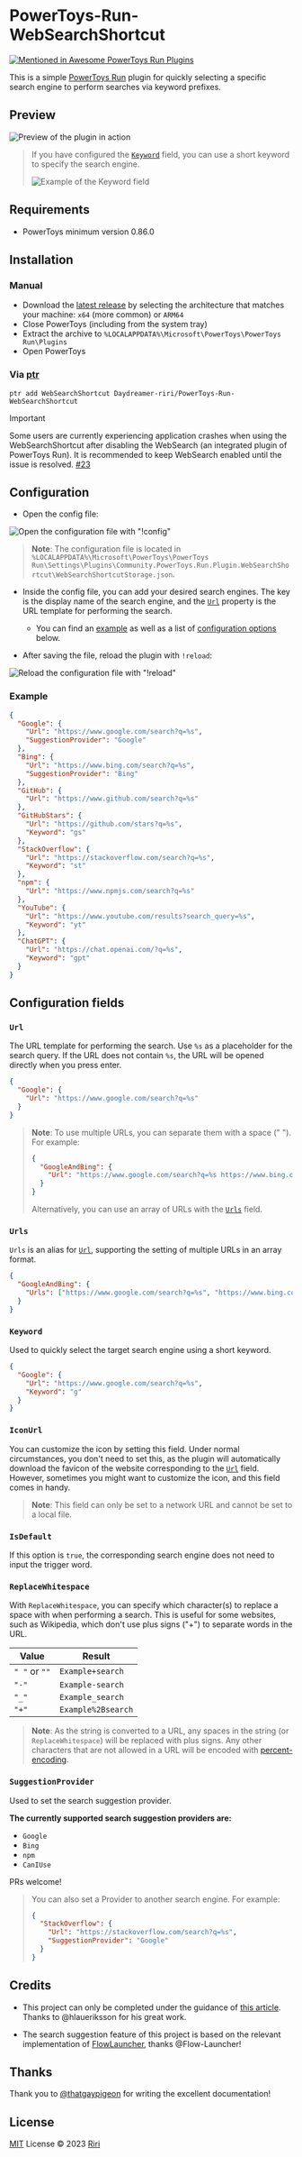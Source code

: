 # PowerToys-Run-WebSearchShortcut

[![Mentioned in Awesome PowerToys Run Plugins](https://awesome.re/mentioned-badge.svg)](https://github.com/hlaueriksson/awesome-powertoys-run-plugins)

This is a simple [PowerToys Run](https://docs.microsoft.com/en-us/windows/powertoys/run) plugin for quickly selecting a specific search engine to perform searches via keyword prefixes.

## Preview

![Preview of the plugin in action](./ScreenShots/preview.gif)

> If you have configured the [`Keyword`](#keyword) field, you can use a short keyword to specify the search engine.
>
> ![Example of the Keyword field](./ScreenShots/keyword.png)

## Requirements

- PowerToys minimum version 0.86.0

## Installation

### Manual

- Download the [latest release](https://github.com/Daydreamer-riri/PowerToys-Run-WebSearchShortcut/releases/) by selecting the architecture that matches your machine: `x64` (more common) or `ARM64`
- Close PowerToys (including from the system tray)
- Extract the archive to `%LOCALAPPDATA%\Microsoft\PowerToys\PowerToys Run\Plugins`
- Open PowerToys

### Via [ptr](https://github.com/8LWXpg/ptr)

```shell
ptr add WebSearchShortcut Daydreamer-riri/PowerToys-Run-WebSearchShortcut
```

> [!IMPORTANT]
> Some users are currently experiencing application crashes when using the WebSearchShortcut after disabling the WebSearch (an integrated plugin of PowerToys Run).
> It is recommended to keep WebSearch enabled until the issue is resolved. [#23](https://github.com/Daydreamer-riri/PowerToys-Run-WebSearchShortcut/issues/23)

## Configuration

- Open the config file:

![Open the configuration file with "!config"](./ScreenShots/config.png)

> **Note**: The configuration file is located in `%LOCALAPPDATA%\Microsoft\PowerToys\PowerToys Run\Settings\Plugins\Community.PowerToys.Run.Plugin.WebSearchShortcut\WebSearchShortcutStorage.json`.

- Inside the config file, you can add your desired search engines. The key is the display name of the search engine, and the [`Url`](#url) property is the URL template for performing the search.

  - You can find an [example](#example) as well as a list of [configuration options](#configuration-fields) below.

- After saving the file, reload the plugin with `!reload`:

![Reload the configuration file with "!reload"](./ScreenShots/reload.png)

### Example

```json
{
  "Google": {
    "Url": "https://www.google.com/search?q=%s",
    "SuggestionProvider": "Google"
  },
  "Bing": {
    "Url": "https://www.bing.com/search?q=%s",
    "SuggestionProvider": "Bing"
  },
  "GitHub": {
    "Url": "https://www.github.com/search?q=%s"
  },
  "GitHubStars": {
    "Url": "https://github.com/stars?q=%s",
    "Keyword": "gs"
  },
  "StackOverflow": {
    "Url": "https://stackoverflow.com/search?q=%s",
    "Keyword": "st"
  },
  "npm": {
    "Url": "https://www.npmjs.com/search?q=%s"
  },
  "YouTube": {
    "Url": "https://www.youtube.com/results?search_query=%s",
    "Keyword": "yt"
  },
  "ChatGPT": {
    "Url": "https://chat.openai.com/?q=%s",
    "Keyword": "gpt"
  }
}
```

## Configuration fields

### `Url`

The URL template for performing the search. Use `%s` as a placeholder for the search query. If the URL does not contain `%s`, the URL will be opened directly when you press enter.

```json
{
  "Google": {
    "Url": "https://www.google.com/search?q=%s"
  }
}
```

> **Note**: To use multiple URLs, you can separate them with a space (" ").
> For example:
>
> ```json
> {
>   "GoogleAndBing": {
>     "Url": "https://www.google.com/search?q=%s https://www.bing.com/search?q=%s"
>   }
> }
> ```
>
> Alternatively, you can use an array of URLs with the [`Urls`](#urls) field.

### `Urls`

`Urls` is an alias for [`Url`](#url), supporting the setting of multiple URLs in an array format.

```json
{
  "GoogleAndBing": {
    "Urls": ["https://www.google.com/search?q=%s", "https://www.bing.com/search?q=%s"]
  }
}
```

### `Keyword`

Used to quickly select the target search engine using a short keyword.

```json
{
  "Google": {
    "Url": "https://www.google.com/search?q=%s",
    "Keyword": "g"
  }
}
```

### `IconUrl`

You can customize the icon by setting this field. Under normal circumstances, you don't need to set this, as the plugin will automatically download the favicon of the website corresponding to the [`Url`](#url) field. However, sometimes you might want to customize the icon, and this field comes in handy.

> **Note**: This field can only be set to a network URL and cannot be set to a local file.

### `IsDefault`

If this option is `true`, the corresponding search engine does not need to input the trigger word.

### `ReplaceWhitespace`

With `ReplaceWhitespace`, you can specify which character(s) to replace a space with when performing a search. This is useful for some websites, such as Wikipedia, which don't use plus signs ("+") to separate words in the URL.

| Value         | Result             |
|---------------|--------------------|
| `" "` or `""` | `Example+search`   |
| `"-"`         | `Example-search`   |
| `"_"`         | `Example_search`   |
| `"+"`         | `Example%2Bsearch` |

> **Note**: As the string is converted to a URL, any spaces in the string (or `ReplaceWhitespace`) will be replaced with plus signs. Any other characters that are not allowed in a URL will be encoded with [percent-encoding](https://en.wikipedia.org/wiki/Percent-encoding).

### `SuggestionProvider`

Used to set the search suggestion provider.

**The currently supported search suggestion providers are:**

- `Google`
- `Bing`
- `npm`
- `CanIUse`

PRs welcome!

> You can also set a Provider to another search engine.
> For example:
>
> ```json
> {
>   "StackOverflow": {
>     "Url": "https://stackoverflow.com/search?q=%s",
>     "SuggestionProvider": "Google"
>   }
> }
> ```

## Credits

- This project can only be completed under the guidance of [this article](https://conductofcode.io/post/creating-custom-powertoys-run-plugins/). Thanks to @hlaueriksson for his great work.

- The search suggestion feature of this project is based on the relevant implementation of [FlowLauncher](https://github.com/Flow-Launcher/Flow.Launcher?tab=readme-ov-file#web-searches--urls), thanks @Flow-Launcher!

## Thanks

Thank you to [@thatgaypigeon](https://github.com/thatgaypigeon) for writing the excellent documentation!

## License

[MIT](./LICENSE) License © 2023 [Riri](https://github.com/Daydreamer-riri)
